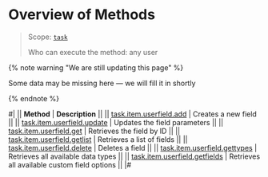 # Overview of Methods

> Scope: [`task`](../../scopes/permissions.md)
>
> Who can execute the method: any user

{% note warning "We are still updating this page" %}

Some data may be missing here — we will fill it in shortly

{% endnote %}

#|
|| **Method** | **Description** ||
|| [task.item.userfield.add](./task-item-user-field-add.md) | Creates a new field ||
|| [task.item.userfield.update](./task-item-user-field-update.md) | Updates the field parameters ||
|| [task.item.userfield.get](./task-item-user-field-get.md) | Retrieves the field by ID ||
|| [task.item.userfield.getlist](./task-item-user-field-get-list.md) | Retrieves a list of fields ||
|| [task.item.userfield.delete](./task-item-user-field-delete.md) | Deletes a field ||
|| [task.item.userfield.gettypes](./task-item-user-field-get-types.md) | Retrieves all available data types ||
|| [task.item.userfield.getfields](./task-item-user-field-get-fields.md) | Retrieves all available custom field options ||
|#